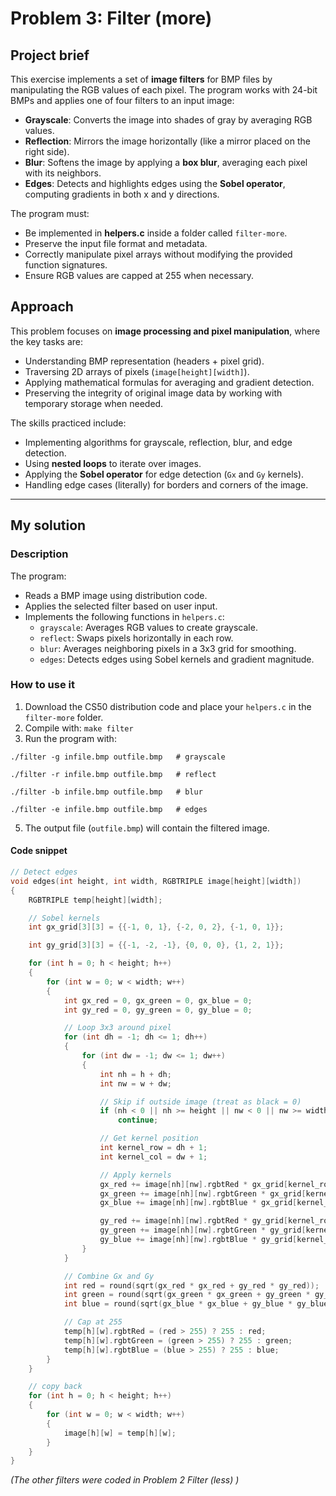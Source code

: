 # Problem 3: Filter (more)

## Project brief
This exercise implements a set of **image filters** for BMP files by manipulating the RGB values of each pixel. The program works with 24-bit BMPs and applies one of four filters to an input image:

- **Grayscale**: Converts the image into shades of gray by averaging RGB values.
- **Reflection**: Mirrors the image horizontally (like a mirror placed on the right side).
- **Blur**: Softens the image by applying a **box blur**, averaging each pixel with its neighbors.
- **Edges**: Detects and highlights edges using the **Sobel operator**, computing gradients in both x and y directions.

The program must:
- Be implemented in **helpers.c** inside a folder called `filter-more`.
- Preserve the input file format and metadata.
- Correctly manipulate pixel arrays without modifying the provided function signatures.
- Ensure RGB values are capped at 255 when necessary.

## Approach
This problem focuses on **image processing and pixel manipulation**, where the key tasks are:

- Understanding BMP representation (headers + pixel grid).
- Traversing 2D arrays of pixels (`image[height][width]`).
- Applying mathematical formulas for averaging and gradient detection.
- Preserving the integrity of original image data by working with temporary storage when needed.

The skills practiced include:
- Implementing algorithms for grayscale, reflection, blur, and edge detection.
- Using **nested loops** to iterate over images.
- Applying the **Sobel operator** for edge detection (`Gx` and `Gy` kernels).
- Handling edge cases (literally) for borders and corners of the image.

---

## My solution

### Description
The program:
- Reads a BMP image using distribution code.
- Applies the selected filter based on user input.
- Implements the following functions in `helpers.c`:
  - `grayscale`: Averages RGB values to create grayscale.
  - `reflect`: Swaps pixels horizontally in each row.
  - `blur`: Averages neighboring pixels in a 3x3 grid for smoothing.
  - `edges`: Detects edges using Sobel kernels and gradient magnitude.

### How to use it
1. Download the CS50 distribution code and place your `helpers.c` in the `filter-more` folder.
2. Compile with: `make filter`
3. Run the program with:

`./filter -g infile.bmp outfile.bmp   # grayscale`

`./filter -r infile.bmp outfile.bmp   # reflect`

`./filter -b infile.bmp outfile.bmp   # blur`

`./filter -e infile.bmp outfile.bmp   # edges`

5. The output file (`outfile.bmp`) will contain the filtered image.

#### Code snippet
```c
// Detect edges
void edges(int height, int width, RGBTRIPLE image[height][width])
{
    RGBTRIPLE temp[height][width];

    // Sobel kernels
    int gx_grid[3][3] = {{-1, 0, 1}, {-2, 0, 2}, {-1, 0, 1}};

    int gy_grid[3][3] = {{-1, -2, -1}, {0, 0, 0}, {1, 2, 1}};

    for (int h = 0; h < height; h++)
    {
        for (int w = 0; w < width; w++)
        {
            int gx_red = 0, gx_green = 0, gx_blue = 0;
            int gy_red = 0, gy_green = 0, gy_blue = 0;

            // Loop 3x3 around pixel
            for (int dh = -1; dh <= 1; dh++)
            {
                for (int dw = -1; dw <= 1; dw++)
                {
                    int nh = h + dh;
                    int nw = w + dw;

                    // Skip if outside image (treat as black = 0)
                    if (nh < 0 || nh >= height || nw < 0 || nw >= width)
                        continue;

                    // Get kernel position
                    int kernel_row = dh + 1;
                    int kernel_col = dw + 1;

                    // Apply kernels
                    gx_red += image[nh][nw].rgbtRed * gx_grid[kernel_row][kernel_col];
                    gx_green += image[nh][nw].rgbtGreen * gx_grid[kernel_row][kernel_col];
                    gx_blue += image[nh][nw].rgbtBlue * gx_grid[kernel_row][kernel_col];

                    gy_red += image[nh][nw].rgbtRed * gy_grid[kernel_row][kernel_col];
                    gy_green += image[nh][nw].rgbtGreen * gy_grid[kernel_row][kernel_col];
                    gy_blue += image[nh][nw].rgbtBlue * gy_grid[kernel_row][kernel_col];
                }
            }

            // Combine Gx and Gy
            int red = round(sqrt(gx_red * gx_red + gy_red * gy_red));
            int green = round(sqrt(gx_green * gx_green + gy_green * gy_green));
            int blue = round(sqrt(gx_blue * gx_blue + gy_blue * gy_blue));

            // Cap at 255
            temp[h][w].rgbtRed = (red > 255) ? 255 : red;
            temp[h][w].rgbtGreen = (green > 255) ? 255 : green;
            temp[h][w].rgbtBlue = (blue > 255) ? 255 : blue;
        }
    }

    // copy back
    for (int h = 0; h < height; h++)
    {
        for (int w = 0; w < width; w++)
        {
            image[h][w] = temp[h][w];
        }
    }
}
```
_(The other filters were coded in Problem 2 Filter (less) )_
